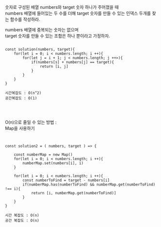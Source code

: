 숫자로 구성된 배열 numbers와 target 숫자 하나가 주어졌을 때  
numbers 배열에 들어있는 두 수를 더해 target 숫자를 만들 수 있는 인덱스 두개를 찾는 함수를 작성하라.  

numbers 배열에 중복되는 숫자는 없으며  
target 숫자를 만들 수 있는 조합은 하나 뿐이라고 가정하자.  

<pre>
<code>
const solution(numbers, target){
    for(let i = 0; i < numbers.length; i ++){
        for(let j = i + 1; j < numbers.length; j ++>){
            if(numbers[s] + numbers[j] == target){
                return [i, j]
            }
        }
    }
}

시간복잡도 : O(n^2)
공간복잡도 : O(1)
</code>
</pre>

<br>

O(n)으로 줄일 수 있는 방법 :   
Map을 사용하기 
<pre>
<code>

const solution2 = ( numbers, target ) => {

    const numberMap = new Map()
    for(let i = 0; i < numbers.length; i ++){
        numberMap.set(numbers[i], i)
    }

    for(let i = 0; i < numbers.length; i ++){
        const numberToFind = target - numbers[i]
        if(numberMap.has(numberToFind) && numberMap.get(numberToFind) !== i){
            return [i, numberMap.get(numberToFind)]
        }
    }
}

시간 복잡도 : O(n)
공간 복잡도 : O(n)

</code>
</pre>